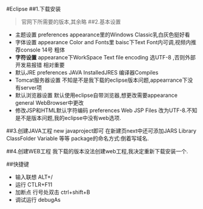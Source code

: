 #Eclipse
##1.下载安装
>官网下所需要的版本,其余略
##2.基本设置
+ 主题设置 preferences appearance里的Windows Classic乳白灰色挺好看
+ 字体设置 appearance Color and Fonts里 baisc下Text Font内可调,视频内推荐console 14号 粗体
+ **字符设置** appearance下WorkSpace Text file encoding 选UTF-8 ,否则外部开发易报错 相对重要
+ 默认JRE preferences JAVA InstalledJRES 编译器Compiles
+ Tomcat服务器设置 不知是不是我下载的eclipse版本问题,appearrance下没有server项
+ 默认浏览器设置 默认使用eclipse自带浏览器,想更改需要appearance general WebBrowser中更改
+ 修改JSP和HTML默认字符编码 preferences Web JSP Files 改为UTF-8.不知是不是版本问题,我的eclipse中没有web选项.

##3.创建JAVA工程
new javaproject即可
在新建页next中还可添加JARS Library ClassFolder Variable 等等
package的命名方式:倒着写域名.

##4.创建WEB工程
我下载的版本没法创建web工程,我决定重新下载安装一个.






##快捷键
+ 输入联想 ALT+/
+ 运行 CTLR+F11
+ 加断点 行号处双击 ctrl+shift+B
+ 调试运行 debugAs